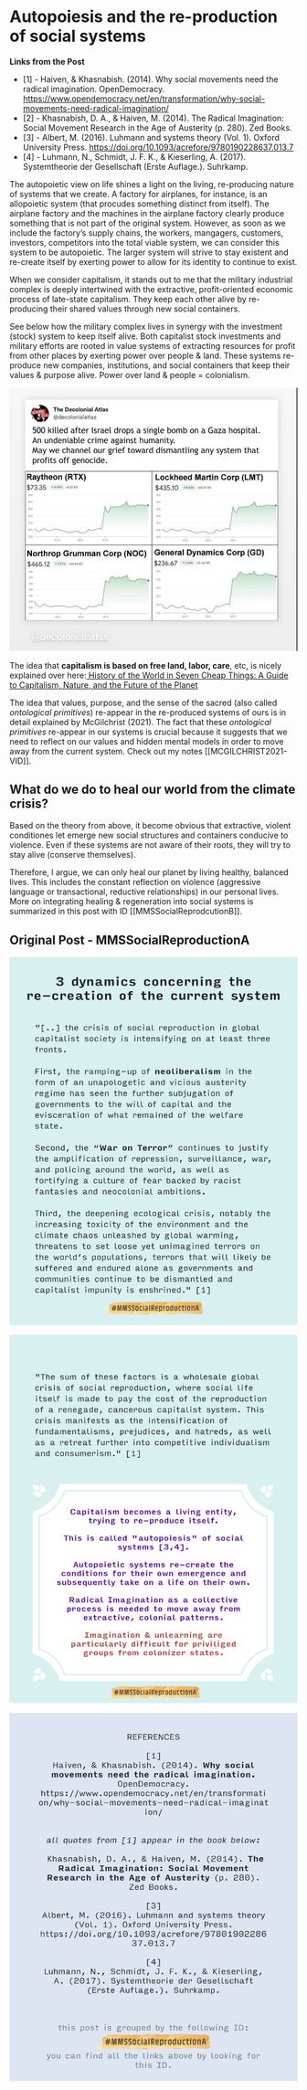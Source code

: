 
# Autopoiesis and the re-production of social systems 
**Links from the Post**
- [1] - Haiven, & Khasnabish. (2014). Why social movements need the radical imagination. OpenDemocracy. https://www.opendemocracy.net/en/transformation/why-social-movements-need-radical-imagination/
- [2] - Khasnabish, D. A., & Haiven, M. (2014). The Radical Imagination: Social Movement Research in the Age of Austerity (p. 280). Zed Books.
- [3] - Albert, M. (2016). Luhmann and systems theory (Vol. 1). Oxford University Press. https://doi.org/10.1093/acrefore/9780190228637.013.7
- [4] - Luhmann, N., Schmidt, J. F. K., & Kieserling, A. (2017). Systemtheorie der Gesellschaft (Erste Auflage.). Suhrkamp.

The autopoietic view on life shines a light on the living, re-producing
nature of systems that we create. A factory for airplanes, for instance, is
an allopoietic system (that procudes something distinct from itself). The airplane factory and the machines in the airplane factory clearly produce something that is not part of the original system. However, as soon as we include the factory’s supply chains, the workers, mangagers, customers, investors, competitors into the total viable system, we can consider this system to be autopoietic. The larger system will strive to stay existent and re-create itself by exerting power to allow for its identity to continue to exist. 

When we consider capitalism, it stands out to me that the military industrial complex is deeply intertwined with the extractive, profit-oriented economic process of late-state capitalism. They keep each other alive by re-producing their shared values through new social containers.

See below how the military complex lives in synergy with the investment (stock) system to keep itself alive. Both capitalist stock investments and military efforts are rooted in value systems of extracting resources for profit from other places by exerting power over people & land. These systems re-produce new companies, institutions, and social containers that keep their values & purpose alive. Power over land & people = colonialism.

![](../media/cleanshot_2023-10-17-at-20-25-10@2x.png)

The idea that **capitalism is based on free land, labor, care**, etc, is nicely explained over here:[ History of the World in Seven Cheap Things: A Guide to Capitalism, Nature, and the Future of the Planet](https://truthout.org/articles/humans-arent-inherently-destroying-the-planet-capitalism-is/)

The idea that values, purpose, and the sense of the sacred (also called *ontological primitives*) re-appear in the re-produced systems of ours is in detail explained by McGilchrist (2021). The fact that these *ontological primitives* re-appear in our systems is crucial because it suggests that we need to reflect on our values and hidden mental models in order to move away from the current system. Check out my notes [[MCGILCHRIST2021-VID]].

## What do we do to heal our world from the climate crisis?
Based on the theory from above, it become obvious that extractive, violent conditiones let emerge new social structures and containers conducive to violence. Even if these systems are not aware of their roots, they will try to stay alive (conserve themselves). 

Therefore, I argue, we can only heal our planet by living healthy, balanced lives. This includes the constant reflection on violence (aggressive language or transactional, reductive relationships) in our personal lives. More on integrating healing & regeneration into social systems is summarized in this post with ID [[MMSSocialReprodcutionB]].

## Original Post - MMSSocialReproductionA
![](../media/MMSSocialReproductionA-1.png) 

![](../media/MMSSocialReproductionA-2.png) 

![](../media/MMSSocialReproductionA-3.png) 




